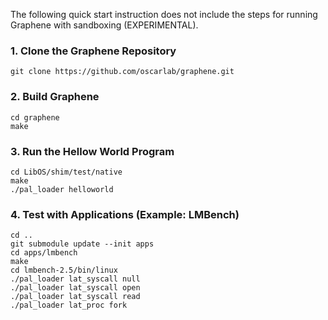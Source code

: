 The following quick start instruction does not include the steps for running Graphene with sandboxing (EXPERIMENTAL).

### 1. Clone the Graphene Repository

    git clone https://github.com/oscarlab/graphene.git

### 2. Build Graphene

    cd graphene
    make

### 3. Run the Hellow World Program

    cd LibOS/shim/test/native
    make
    ./pal_loader helloworld

### 4. Test with Applications (Example: LMBench)

    cd ..
    git submodule update --init apps
    cd apps/lmbench
    make
    cd lmbench-2.5/bin/linux
    ./pal_loader lat_syscall null
    ./pal_loader lat_syscall open
    ./pal_loader lat_syscall read
    ./pal_loader lat_proc fork
